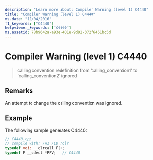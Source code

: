 ```yaml
---
description: "Learn more about: Compiler Warning (level 1) C4440"
title: "Compiler Warning (level 1) C4440"
ms.date: "11/04/2016"
f1_keywords: ["C4440"]
helpviewer_keywords: ["C4440"]
ms.assetid: 78b9642a-a93e-401e-9d92-372f6451bc5d
---
```

# Compiler Warning (level 1) C4440

> calling convention redefinition from 'calling_convention1' to 'calling_convention2' ignored

## Remarks

An attempt to change the calling convention was ignored.

## Example

The following sample generates C4440:

```cpp
// C4440.cpp
// compile with: /W1 /LD /clr
typedef void __clrcall F();
typedef F __cdecl *PFV;   // C4440
```
